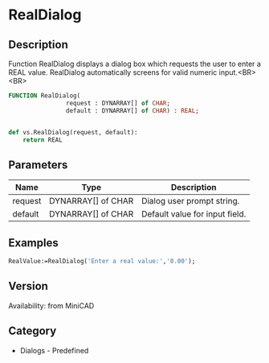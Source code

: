 # RealDialog

## Description
Function RealDialog displays a dialog box which requests the user to enter a REAL value. RealDialog automatically screens for valid numeric input.&lt;BR&gt;
&lt;BR&gt;


```pascal
FUNCTION RealDialog(
				request : DYNARRAY[] of CHAR;
				default : DYNARRAY[] of CHAR) : REAL;
```

```python

def vs.RealDialog(request, default):
    return REAL
```

## Parameters
|Name|Type|Description|
|---|---|---|
|request|DYNARRAY[] of CHAR|Dialog user prompt string.|
|default|DYNARRAY[] of CHAR|Default value for input field.|

## Examples
```pascal
RealValue:=RealDialog('Enter a real value:','0.00');


```

## Version
Availability: from MiniCAD
## Category
* Dialogs - Predefined

